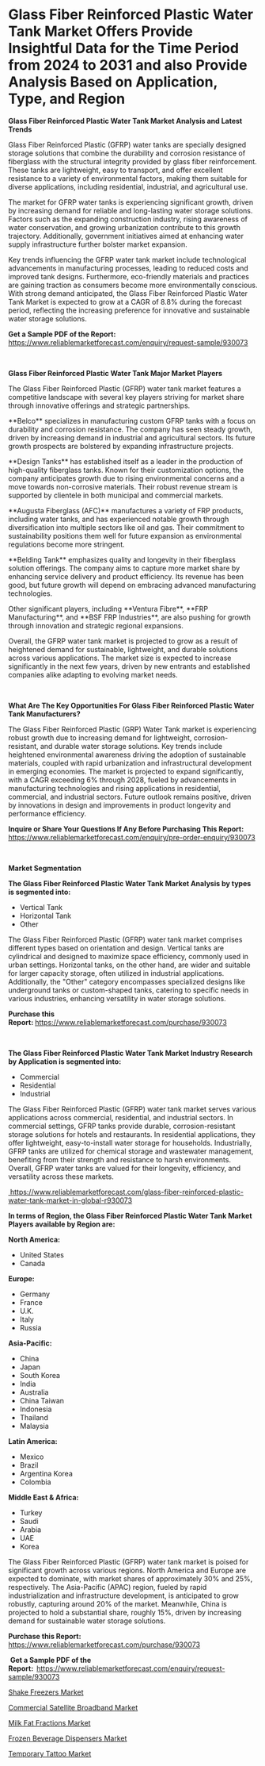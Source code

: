 <p><h1>Glass Fiber Reinforced Plastic Water Tank Market Offers Provide Insightful Data for the Time Period from 2024 to 2031 and also Provide Analysis Based on Application, Type, and Region</h1></p><p><strong>Glass Fiber Reinforced Plastic Water Tank Market Analysis and Latest Trends</strong></p>
<p><p>Glass Fiber Reinforced Plastic (GFRP) water tanks are specially designed storage solutions that combine the durability and corrosion resistance of fiberglass with the structural integrity provided by glass fiber reinforcement. These tanks are lightweight, easy to transport, and offer excellent resistance to a variety of environmental factors, making them suitable for diverse applications, including residential, industrial, and agricultural use.</p><p>The market for GFRP water tanks is experiencing significant growth, driven by increasing demand for reliable and long-lasting water storage solutions. Factors such as the expanding construction industry, rising awareness of water conservation, and growing urbanization contribute to this growth trajectory. Additionally, government initiatives aimed at enhancing water supply infrastructure further bolster market expansion.</p><p>Key trends influencing the GFRP water tank market include technological advancements in manufacturing processes, leading to reduced costs and improved tank designs. Furthermore, eco-friendly materials and practices are gaining traction as consumers become more environmentally conscious. With strong demand anticipated, the Glass Fiber Reinforced Plastic Water Tank Market is expected to grow at a CAGR of 8.8% during the forecast period, reflecting the increasing preference for innovative and sustainable water storage solutions.</p></p>
<p><strong>Get a Sample PDF of the Report:&nbsp;</strong> <a href="https://www.reliablemarketforecast.com/enquiry/request-sample/930073?utm_campaign=1082&utm_medium=2&utm_source=Github&utm_content=ia&utm_term=03122024&utm_id=glass-fiber-reinforced-plastic-water-tank">https://www.reliablemarketforecast.com/enquiry/request-sample/930073</a></p>
<p>&nbsp;</p>
<p><strong>Glass Fiber Reinforced Plastic Water Tank Major Market Players</strong></p>
<p><p>The Glass Fiber Reinforced Plastic (GFRP) water tank market features a competitive landscape with several key players striving for market share through innovative offerings and strategic partnerships.</p><p>**Belco** specializes in manufacturing custom GFRP tanks with a focus on durability and corrosion resistance. The company has seen steady growth, driven by increasing demand in industrial and agricultural sectors. Its future growth prospects are bolstered by expanding infrastructure projects.</p><p>**Design Tanks** has established itself as a leader in the production of high-quality fiberglass tanks. Known for their customization options, the company anticipates growth due to rising environmental concerns and a move towards non-corrosive materials. Their robust revenue stream is supported by clientele in both municipal and commercial markets.</p><p>**Augusta Fiberglass (AFC)** manufactures a variety of FRP products, including water tanks, and has experienced notable growth through diversification into multiple sectors like oil and gas. Their commitment to sustainability positions them well for future expansion as environmental regulations become more stringent.</p><p>**Belding Tank** emphasizes quality and longevity in their fiberglass solution offerings. The company aims to capture more market share by enhancing service delivery and product efficiency. Its revenue has been good, but future growth will depend on embracing advanced manufacturing technologies.</p><p>Other significant players, including **Ventura Fibre**, **FRP Manufacturing**, and **BSF FRP Industries**, are also pushing for growth through innovation and strategic regional expansions.</p><p>Overall, the GFRP water tank market is projected to grow as a result of heightened demand for sustainable, lightweight, and durable solutions across various applications. The market size is expected to increase significantly in the next few years, driven by new entrants and established companies alike adapting to evolving market needs.</p></p>
<p>&nbsp;</p>
<p><strong>What Are The Key Opportunities For Glass Fiber Reinforced Plastic Water Tank Manufacturers?</strong></p>
<p><p>The Glass Fiber Reinforced Plastic (GRP) Water Tank market is experiencing robust growth due to increasing demand for lightweight, corrosion-resistant, and durable water storage solutions. Key trends include heightened environmental awareness driving the adoption of sustainable materials, coupled with rapid urbanization and infrastructural development in emerging economies. The market is projected to expand significantly, with a CAGR exceeding 6% through 2028, fueled by advancements in manufacturing technologies and rising applications in residential, commercial, and industrial sectors. Future outlook remains positive, driven by innovations in design and improvements in product longevity and performance efficiency.</p></p>
<p><strong>Inquire or Share Your Questions If Any Before Purchasing This Report:</strong> <a href="https://www.reliablemarketforecast.com/enquiry/pre-order-enquiry/930073?utm_campaign=1082&utm_medium=2&utm_source=Github&utm_content=ia&utm_term=03122024&utm_id=glass-fiber-reinforced-plastic-water-tank">https://www.reliablemarketforecast.com/enquiry/pre-order-enquiry/930073</a></p>
<p>&nbsp;</p>
<p><strong>Market Segmentation</strong></p>
<p><strong>The Glass Fiber Reinforced Plastic Water Tank Market Analysis by types is segmented into:</strong></p>
<p><ul><li>Vertical Tank</li><li>Horizontal Tank</li><li>Other</li></ul></p>
<p><p>The Glass Fiber Reinforced Plastic (GFRP) water tank market comprises different types based on orientation and design. Vertical tanks are cylindrical and designed to maximize space efficiency, commonly used in urban settings. Horizontal tanks, on the other hand, are wider and suitable for larger capacity storage, often utilized in industrial applications. Additionally, the "Other" category encompasses specialized designs like underground tanks or custom-shaped tanks, catering to specific needs in various industries, enhancing versatility in water storage solutions.</p></p>
<p><strong>Purchase this Report:&nbsp;</strong><a href="https://www.reliablemarketforecast.com/purchase/930073?utm_campaign=1082&utm_medium=2&utm_source=Github&utm_content=ia&utm_term=03122024&utm_id=glass-fiber-reinforced-plastic-water-tank">https://www.reliablemarketforecast.com/purchase/930073</a></p>
<p>&nbsp;</p>
<p><strong>The Glass Fiber Reinforced Plastic Water Tank Market Industry Research by Application is segmented into:</strong></p>
<p><ul><li>Commercial</li><li>Residential</li><li>Industrial</li></ul></p>
<p><p>The Glass Fiber Reinforced Plastic (GFRP) water tank market serves various applications across commercial, residential, and industrial sectors. In commercial settings, GFRP tanks provide durable, corrosion-resistant storage solutions for hotels and restaurants. In residential applications, they offer lightweight, easy-to-install water storage for households. Industrially, GFRP tanks are utilized for chemical storage and wastewater management, benefiting from their strength and resistance to harsh environments. Overall, GFRP water tanks are valued for their longevity, efficiency, and versatility across these markets.</p></p>
<p><a href="https://www.reliablemarketforecast.com/glass-fiber-reinforced-plastic-water-tank-market-in-global-r930073?utm_campaign=1082&utm_medium=2&utm_source=Github&utm_content=ia&utm_term=03122024&utm_id=glass-fiber-reinforced-plastic-water-tank">&nbsp;https://www.reliablemarketforecast.com/glass-fiber-reinforced-plastic-water-tank-market-in-global-r930073</a></p>
<p><strong>In terms of Region, the Glass Fiber Reinforced Plastic Water Tank Market Players available by Region are:</strong></p>
<p>
    <p> <strong> North America: </strong>
        <ul>
            <li>United States</li>
            <li>Canada</li>
        </ul>
        </p> 
    <p> <strong> Europe: </strong>
        <ul>
            <li>Germany</li>
            <li>France</li>
            <li>U.K.</li>
            <li>Italy</li>
            <li>Russia</li>
        </ul>
        </p> 
    <p> <strong> Asia-Pacific: </strong>
        <ul>
            <li>China</li>
            <li>Japan</li>
            <li>South Korea</li>
            <li>India</li>
            <li>Australia</li>
            <li>China Taiwan</li>
            <li>Indonesia</li>
            <li>Thailand</li>
            <li>Malaysia</li>
        </ul>
        </p> 
    <p> <strong> Latin America: </strong>
        <ul>
            <li>Mexico</li>
            <li>Brazil</li>
            <li>Argentina Korea</li>
            <li>Colombia</li>
        </ul>
        </p> 
    <p> <strong> Middle East & Africa: </strong>
        <ul>
            <li>Turkey</li>
            <li>Saudi</li>
            <li>Arabia</li>
            <li>UAE</li>
            <li>Korea</li>
        </ul>
    </p>
    </p>
<p><p>The Glass Fiber Reinforced Plastic (GFRP) water tank market is poised for significant growth across various regions. North America and Europe are expected to dominate, with market shares of approximately 30% and 25%, respectively. The Asia-Pacific (APAC) region, fueled by rapid industrialization and infrastructure development, is anticipated to grow robustly, capturing around 20% of the market. Meanwhile, China is projected to hold a substantial share, roughly 15%, driven by increasing demand for sustainable water storage solutions.</p></p>
<p><strong>Purchase this Report: </strong><a href="https://www.reliablemarketforecast.com/purchase/930073?utm_campaign=1082&utm_medium=2&utm_source=Github&utm_content=ia&utm_term=03122024&utm_id=glass-fiber-reinforced-plastic-water-tank">https://www.reliablemarketforecast.com/purchase/930073</a></p>
<p>&nbsp;<strong>Get a Sample PDF of the Report:&nbsp;&nbsp;</strong><a href="https://www.reliablemarketforecast.com/enquiry/request-sample/930073?utm_campaign=1082&utm_medium=2&utm_source=Github&utm_content=ia&utm_term=03122024&utm_id=glass-fiber-reinforced-plastic-water-tank">https://www.reliablemarketforecast.com/enquiry/request-sample/930073</a></p>
<p><strong></strong></p>
<p><p><a href="https://issuu.com/reportprime-2/docs/shake-freezers-market-size-2030.pptx?utm_campaign=1082&utm_medium=2&utm_source=Github&utm_content=ia&utm_term=03122024&utm_id=glass-fiber-reinforced-plastic-water-tank">Shake Freezers Market</a></p><p><a href="https://www.linkedin.com/pulse/future-outlook-commercial-satellite-broadband-market-key-growth-c4aye?utm_campaign=1082&utm_medium=2&utm_source=Github&utm_content=ia&utm_term=03122024&utm_id=glass-fiber-reinforced-plastic-water-tank">Commercial Satellite Broadband Market</a></p><p><a href="https://www.linkedin.com/pulse/milk-fat-fractions-market-analysis-anticipated-93-cagr-growth-pmphf?utm_campaign=1082&utm_medium=2&utm_source=Github&utm_content=ia&utm_term=03122024&utm_id=glass-fiber-reinforced-plastic-water-tank">Milk Fat Fractions Market</a></p><p><a href="https://issuu.com/reportprime-2/docs/frozen-beverage-dispensers-market-size-2030.pptx?utm_campaign=1082&utm_medium=2&utm_source=Github&utm_content=ia&utm_term=03122024&utm_id=glass-fiber-reinforced-plastic-water-tank">Frozen Beverage Dispensers Market</a></p><p><a href="https://www.linkedin.com/pulse/temporary-tattoo-market-report-company-profiles-share-analysis-ebg3f?utm_campaign=1082&utm_medium=2&utm_source=Github&utm_content=ia&utm_term=03122024&utm_id=glass-fiber-reinforced-plastic-water-tank">Temporary Tattoo Market</a></p></p>
